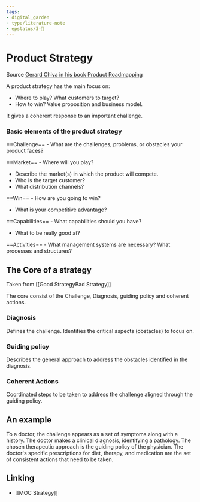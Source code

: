 ```yaml
---
tags: 
- digital_garden
- type/literature-note
- epstatus/3-🌳
---
```

# Product Strategy
Source [Gerard Chiva in his book Product Roadmapping](https://leanpub.com/product-roadmapping-in-practice)

A product strategy has the main focus on:
+ Where to play? What customers to target?
+ How to win? Value proposition and business model.

It gives a coherent response to an important challenge.

### Basic elements of the product strategy
==Challenge== - What are the challenges, problems, or obstacles your product faces?

==Market== - Where will you play? 
+ Describe the market(s) in which the product will compete. 
+ Who is the target customer?
+ What distribution channels?

==Win== - How are you going to win?
+ What is your competitive advantage?

==Capabilities== - What capabilities should you have?
+ What to be really good at?

==Activities== - What management systems are necessary? What processes and structures?

## The Core of a strategy
Taken from [[Good StrategyBad Strategy]]

The core consist of the Challenge, Diagnosis, guiding policy and coherent actions.

### Diagnosis
Defines the challenge. Identifies the critical aspects (obstacles) to focus on.

### Guiding policy
Describes the general approach to address the obstacles identified in the diagnosis.

### Coherent Actions
Coordinated steps to be taken to address the challenge aligned through the guiding policy.


## An example
To a doctor, the challenge appears as a set of symptoms along with a history. The doctor makes a clinical diagnosis, identifying a pathology. The chosen therapeutic approach is the guiding policy of the physician. The doctor's specific prescriptions for diet, therapy, and medication are the set of consistent actions that need to be taken.

## Linking
+ [[MOC Strategy]]